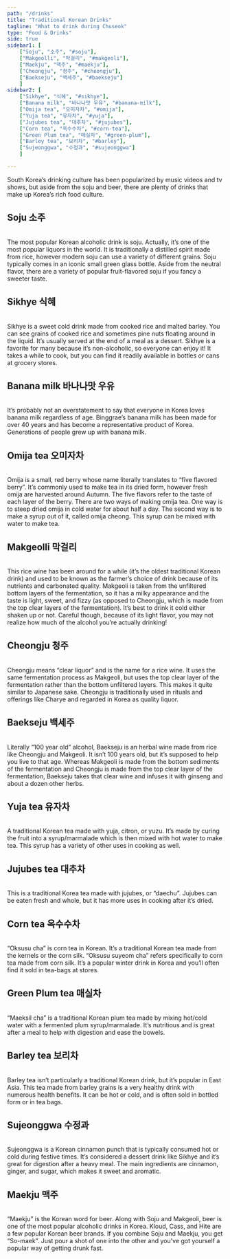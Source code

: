 ```yaml
---
path: "/drinks"
title: "Traditional Korean Drinks"
tagline: "What to drink during Chuseok"
type: "Food & Drinks"
side: true
sidebar1: [
    ["Soju", "소주", "#soju"], 
    ["Makgeolli", "막걸리", "#makgeoli"], 
    ["Maekju", "맥주", "#maekju"], 
    ["Cheongju", "청주", "#cheongju"], 
    ["Baekseju", "백세주", "#baekseju"]
    ]
sidebar2: [
    ["Sikhye", "식혜", "#sikhye"], 
    ["Banana milk", "바나나맛 우유", "#banana-milk"], 
    ["Omija tea", "오미자차", "#omija"], 
    ["Yuja tea", "유자차", "#yuja"], 
    ["Jujubes tea", "대추차", "#jujubes"], 
    ["Corn tea", "옥수수차", "#corn-tea"], 
    ["Green Plum tea", "매실차", "#green-plum"], 
    ["Barley tea", "보리차", "#barley"], 
    ["Sujeonggwa", "수정과", "#sujeonggwa"]
    ]

---
```


<p>
South Korea’s drinking culture has been popularized by music videos and tv shows, but aside from the soju and beer, there are plenty of drinks that make up Korea’s rich food culture.
</p>

<h2 class="blog-header--2" id="soju">Soju 소주</h2></br>
The most popular Korean alcoholic drink is soju. Actually, it’s one of the most popular liquors in the world. It is traditionally a distilled spirit made from rice, however modern soju can use a variety of different grains. Soju typically comes in an iconic small green glass bottle. Aside from the neutral flavor, there are a variety of popular fruit-flavored soju if you fancy a sweeter taste. 

<h2 class="blog-header--2" id="sikhye">Sikhye 식혜</h2></br>
Sikhye is a sweet cold drink made from cooked rice and malted barley. You can see grains of cooked rice and sometimes pine nuts floating around in the liquid. It’s usually served at the end of a meal as a dessert. Sikhye is a favorite for many because it’s non-alcoholic, so everyone can enjoy it! It takes a while to cook, but you can find it readily available in bottles or cans at grocery stores. 

<h2 class="blog-header--2" id="banana-milk">Banana milk 바나나맛 우유</h2></br>
It’s probably not an overstatement to say that everyone in Korea loves banana milk regardless of age. Binggrae’s banana milk has been made for over 40 years and has become a representative product of Korea. Generations of people grew up with banana milk. 

<h2 class="blog-header--2" id="omija">Omija tea 오미자차</h2></br>
Omija is a small, red berry whose name literally translates to “five flavored berry”. It’s commonly used to make tea in its dried form, however fresh omija are harvested around Autumn. The five flavors refer to the taste of each layer of the berry. There are two ways of making omija tea. One way is to steep dried omija in cold water for about half a day. The second way is to make a syrup out of it, called omija cheong. This syrup can be mixed with water to make tea. 

<h2 class="blog-header--2" id="makgeoli">Makgeolli 막걸리</h2></br>
This rice wine has been around for a while (it’s the oldest traditional Korean drink) and used to be known as the farmer’s choice of drink because of its nutrients and carbonated quality. Makgeoli is taken from the unfiltered bottom layers of the fermentation, so it has a milky appearance and the taste is light, sweet, and fizzy (as opposed to Cheongju, which is made from the top clear layers of the fermentation). It’s best to drink it cold either shaken up or not. Careful though, because of its light flavor, you may not realize how much of the alcohol you’re actually drinking! 

<h2 class="blog-header--2" id="cheongju">Cheongju 청주</h2></br>
Cheongju means “clear liquor” and is the name for a rice wine. It uses the same fermentation process as Makgeoli, but uses the top clear layer of the fermentation rather than the bottom unfiltered layers. This makes it quite similar to Japanese sake. Cheongju is traditionally used in rituals and offerings like Charye and regarded in Korea as quality liquor.

<h2 class="blog-header--2" id="baekseju">Baekseju 백세주</h2></br>
Literally “100 year old” alcohol, Baekseju is an herbal wine made from rice like Cheongju and Makgeoli. It isn’t 100 years old, but it’s supposed to help you live to that age. Whereas Makgeoli is made from the bottom sediments of the fermentation and Cheongju is made from the top clear layer of the fermentation, Baekseju takes that clear wine and infuses it with ginseng and about a dozen other herbs. 

<h2 class="blog-header--2" id="yuja">Yuja tea 유자차</h2></br>
A traditional Korean tea made with yuja, citron, or yuzu. It’s made by curing the fruit into a syrup/marmalade which is then mixed with hot water to make tea. This syrup has a variety of other uses in cooking as well. 

<h2 class="blog-header--2" id="jujubes">Jujubes tea 대추차</h2></br>
This is a traditional Korea tea made with jujubes, or “daechu”. Jujubes can be eaten fresh and whole, but it has more uses in cooking after it’s dried.

<h2 class="blog-header--2" id="corn-tea">Corn tea 옥수수차</h2></br>
“Oksusu cha” is corn tea in Korean. It’s a traditional Korean tea made from the kernels or the corn silk. “Oksusu suyeom cha” refers specifically to corn tea made from corn silk. It’s a popular winter drink in Korea and you’ll often find it sold in tea-bags at stores. 

<h2 class="blog-header--2" id="green-plum">Green Plum tea 매실차</h2></br>
“Maeksil cha” is a traditional Korean plum tea made by mixing hot/cold water with a fermented plum syrup/marmalade. It’s nutritious and is great after a meal to help with digestion and ease the bowels. 

<h2 class="blog-header--2" id="barley">Barley tea 보리차</h2></br>
Barley tea isn’t particularly a traditional Korean drink, but it’s popular in East Asia. This tea made from barley grains is a very healthy drink with numerous health benefits. It can be hot or cold, and is often sold in bottled form or in tea bags. 

<h2 class="blog-header--2" id="sujeonggwa">Sujeonggwa 수정과</h2></br>
Sujeonggwa is a Korean cinnamon punch that is typically consumed hot or cold during festive times. It’s considered a dessert drink like Sikhye and it’s great for digestion after a heavy meal. The main ingredients are cinnamon, ginger, and sugar, which makes it sweet and aromatic. 

<h2 class="blog-header--2" id="maekju">Maekju 맥주</h2></br>
“Maekju” is the Korean word for beer. Along with Soju and Makgeoli, beer is one of the most popular alcoholic drinks in Korea. Kloud, Cass, and Hite are a few popular Korean beer brands. If you combine Soju and Maekju, you get “So-maek”. Just pour a shot of one into the other and you’ve got yourself a popular way of getting drunk fast. 
